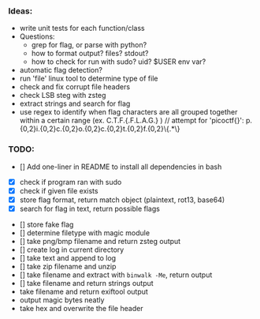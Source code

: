 ### Ideas:
- write unit tests for each function/class
- Questions:
    - grep for flag, or parse with python?
    - how to format output? files? stdout?
    - how to check for run with sudo? uid? $USER env var?
- automatic flag detection?
- run 'file' linux tool to determine type of file
- check and fix corrupt file headers
- check LSB steg with zsteg
- extract strings and search for flag
- use regex to identify when flag characters are all grouped together within
    a certain range (ex. C.T.F.{.F.L.A.G.} )  // attempt for 'picoctf{}':  p.{0,2}i.{0,2}c.{0,2}o.{0,2}c.{0,2}t.{0,2}f.{0,2}\\{.*\\}


### TODO:   
- [] Add one-liner in README to install all dependencies in bash
- [x] check if program ran with sudo
- [x] check if given file exists
- [x] store flag format, return match object (plaintext, rot13, base64)
- [x] search for flag in text, return possible flags
- [] store fake flag
- [] determine filetype with magic module
- [] take png/bmp filename and return zsteg output
- [] create log in current directory
- [] take text and append to log
- [] take zip filename and unzip
- [] take filename and extract with `binwalk -Me`, return output
- [] take filename and return strings output
- take filename and return exiftool output
- output magic bytes neatly
- take hex and overwrite the file header
